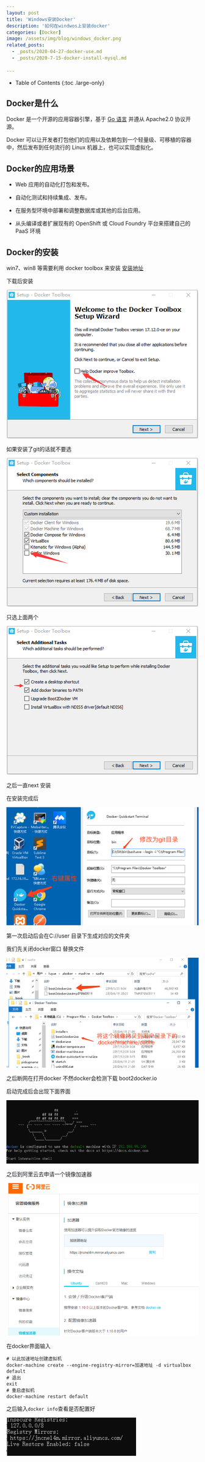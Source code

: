 ```yaml
---
layout: post
title: 'Windows安装Docker'
description: '如何在windwos上安装docker'
categories: [Docker]
image: /assets/img/blog/windows_docker.png
related_posts:
  - _posts/2020-04-27-docker-use.md
  - _posts/2020-7-15-docker-install-mysql.md

---
```

- Table of Contents
{:toc .large-only}

## Docker是什么

Docker 是一个开源的应用容器引擎，基于 [Go 语言](https://www.runoob.com/go/go-tutorial.html) 并遵从 Apache2.0 协议开源。

Docker 可以让开发者打包他们的应用以及依赖包到一个轻量级、可移植的容器中，然后发布到任何流行的 Linux 机器上，也可以实现虚拟化。

## Docker的应用场景

- Web 应用的自动化打包和发布。

- 自动化测试和持续集成、发布。

- 在服务型环境中部署和调整数据库或其他的后台应用。

- 从头编译或者扩展现有的 OpenShift 或 Cloud Foundry 平台来搭建自己的 PaaS 环境

## Docker的安装

win7、win8 等需要利用 docker toolbox 来安装 [安装地址](http://mirrors.aliyun.com/docker-toolbox/windows/docker-toolbox/)

下载后安装

![安装界面](/assets/img/docker/install_view.png)

如果安装了git的话就不要选

![git](/assets/img/docker/git.png)

只选上面两个

![选俩](/assets/img/docker/select_option.png)

之后一直next 安装

在安装完成后

![修改目录](/assets/img/docker/change_address.png)

第一次启动后会在C://user 目录下生成对应的文件夹

我们先关闭docker窗口 替换文件

![更改文件](/assets/img/docker/change_file.png)

之后断网在打开docker  不然docker会检测下载 boot2docker.io 

启动完成后会出现下面界面

![docker界面](/assets/img/docker/docker_home.png)

之后到阿里云去申请一个镜像加速器

![镜像源](/assets/img/docker/mirror_source.png)

在docker界面输入

```dos
# 以此加速地址创建虚拟机
docker-machine create --engine-registry-mirror=加速地址 -d virtualbox default
# 退出
exit 
# 重启虚拟机
docker-machine restart default
```

之后输入`docker info`查看是否配置好

![检测](/assets/img/docker/check.png)
